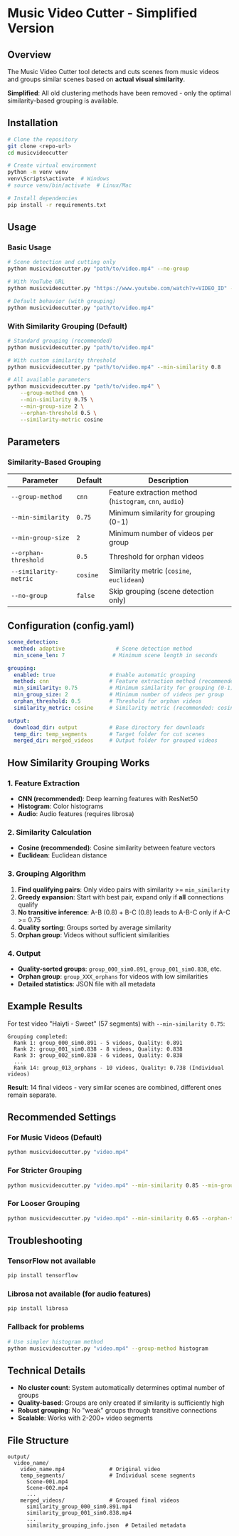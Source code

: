 # Music Video Cutter - Simplified Version

## Overview

The Music Video Cutter tool detects and cuts scenes from music videos and groups similar scenes based on **actual visual similarity**. 

**Simplified**: All old clustering methods have been removed - only the optimal similarity-based grouping is available.

## Installation

```bash
# Clone the repository
git clone <repo-url>
cd musicvideocutter

# Create virtual environment
python -m venv venv
venv\Scripts\activate  # Windows
# source venv/bin/activate  # Linux/Mac

# Install dependencies
pip install -r requirements.txt
```

## Usage

### Basic Usage
```bash
# Scene detection and cutting only
python musicvideocutter.py "path/to/video.mp4" --no-group

# With YouTube URL
python musicvideocutter.py "https://www.youtube.com/watch?v=VIDEO_ID" --no-group

# Default behavior (with grouping)
python musicvideocutter.py "path/to/video.mp4"
```

### With Similarity Grouping (Default)
```bash
# Standard grouping (recommended)
python musicvideocutter.py "path/to/video.mp4"

# With custom similarity threshold
python musicvideocutter.py "path/to/video.mp4" --min-similarity 0.8

# All available parameters
python musicvideocutter.py "path/to/video.mp4" \
    --group-method cnn \
    --min-similarity 0.75 \
    --min-group-size 2 \
    --orphan-threshold 0.5 \
    --similarity-metric cosine
```

## Parameters

### Similarity-Based Grouping

| Parameter | Default | Description |
|-----------|---------|-------------|
| `--group-method` | `cnn` | Feature extraction method (`histogram`, `cnn`, `audio`) |
| `--min-similarity` | `0.75` | Minimum similarity for grouping (0-1) |
| `--min-group-size` | `2` | Minimum number of videos per group |
| `--orphan-threshold` | `0.5` | Threshold for orphan videos |
| `--similarity-metric` | `cosine` | Similarity metric (`cosine`, `euclidean`) |
| `--no-group` | `false` | Skip grouping (scene detection only) |

## Configuration (config.yaml)

```yaml
scene_detection:
  method: adaptive                # Scene detection method
  min_scene_len: 7               # Minimum scene length in seconds

grouping:
  enabled: true                 # Enable automatic grouping
  method: cnn                   # Feature extraction method (recommended: cnn)
  min_similarity: 0.75          # Minimum similarity for grouping (0-1)
  min_group_size: 2             # Minimum number of videos per group
  orphan_threshold: 0.5         # Threshold for orphan videos
  similarity_metric: cosine     # Similarity metric (recommended: cosine)

output:
  download_dir: output          # Base directory for downloads
  temp_dir: temp_segments       # Target folder for cut scenes
  merged_dir: merged_videos     # Output folder for grouped videos
```

## How Similarity Grouping Works

### 1. Feature Extraction
- **CNN (recommended)**: Deep learning features with ResNet50
- **Histogram**: Color histograms
- **Audio**: Audio features (requires librosa)

### 2. Similarity Calculation
- **Cosine (recommended)**: Cosine similarity between feature vectors
- **Euclidean**: Euclidean distance

### 3. Grouping Algorithm
1. **Find qualifying pairs**: Only video pairs with similarity >= `min_similarity`
2. **Greedy expansion**: Start with best pair, expand only if **all** connections qualify
3. **No transitive inference**: A-B (0.8) + B-C (0.8) leads to A-B-C only if A-C >= 0.75
4. **Quality sorting**: Groups sorted by average similarity
5. **Orphan group**: Videos without sufficient similarities

### 4. Output
- **Quality-sorted groups**: `group_000_sim0.891`, `group_001_sim0.838`, etc.
- **Orphan group**: `group_XXX_orphans` for videos with low similarities
- **Detailed statistics**: JSON file with all metadata

## Example Results

For test video "Haiyti - Sweet" (57 segments) with `--min-similarity 0.75`:

```
Grouping completed:
  Rank 1: group_000_sim0.891 - 5 videos, Quality: 0.891
  Rank 2: group_001_sim0.838 - 8 videos, Quality: 0.838
  Rank 3: group_002_sim0.838 - 6 videos, Quality: 0.838
  ...
  Rank 14: group_013_orphans - 10 videos, Quality: 0.738 (Individual videos)
```

**Result**: 14 final videos - very similar scenes are combined, different ones remain separate.

## Recommended Settings

### For Music Videos (Default)
```bash
python musicvideocutter.py "video.mp4"
```

### For Stricter Grouping
```bash
python musicvideocutter.py "video.mp4" --min-similarity 0.85 --min-group-size 3
```

### For Looser Grouping
```bash
python musicvideocutter.py "video.mp4" --min-similarity 0.65 --orphan-threshold 0.4
```

## Troubleshooting

### TensorFlow not available
```bash
pip install tensorflow
```

### Librosa not available (for audio features)
```bash
pip install librosa
```

### Fallback for problems
```bash
# Use simpler histogram method
python musicvideocutter.py "video.mp4" --group-method histogram
```

## Technical Details

- **No cluster count**: System automatically determines optimal number of groups
- **Quality-based**: Groups are only created if similarity is sufficiently high
- **Robust grouping**: No "weak" groups through transitive connections
- **Scalable**: Works with 2-200+ video segments

## File Structure

```
output/
  video_name/
    video_name.mp4              # Original video
    temp_segments/              # Individual scene segments
      Scene-001.mp4
      Scene-002.mp4
      ...
    merged_videos/              # Grouped final videos
      similarity_group_000_sim0.891.mp4
      similarity_group_001_sim0.838.mp4
      ...
      similarity_grouping_info.json  # Detailed metadata
```
